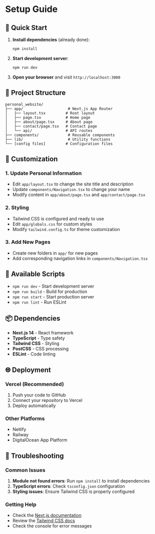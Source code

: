 # Setup Guide

## 🚀 Quick Start

1. **Install dependencies** (already done):
   ```bash
   npm install
   ```

2. **Start development server**:
   ```bash
   npm run dev
   ```

3. **Open your browser** and visit `http://localhost:3000`

## 📁 Project Structure

```
personal_website/
├── app/                    # Next.js App Router
│   ├── layout.tsx         # Root layout
│   ├── page.tsx           # Home page
│   ├── about/page.tsx     # About page
│   ├── contact/page.tsx   # Contact page
│   └── api/               # API routes
├── components/             # Reusable components
├── lib/                    # Utility functions
└── [config files]         # Configuration files
```

## 🎨 Customization

### 1. Update Personal Information
- Edit `app/layout.tsx` to change the site title and description
- Update `components/Navigation.tsx` to change your name
- Modify content in `app/about/page.tsx` and `app/contact/page.tsx`

### 2. Styling
- Tailwind CSS is configured and ready to use
- Edit `app/globals.css` for custom styles
- Modify `tailwind.config.ts` for theme customization

### 3. Add New Pages
- Create new folders in `app/` for new pages
- Add corresponding navigation links in `components/Navigation.tsx`

## 🔧 Available Scripts

- `npm run dev` - Start development server
- `npm run build` - Build for production
- `npm run start` - Start production server
- `npm run lint` - Run ESLint

## 📦 Dependencies

- **Next.js 14** - React framework
- **TypeScript** - Type safety
- **Tailwind CSS** - Styling
- **PostCSS** - CSS processing
- **ESLint** - Code linting

## 🌐 Deployment

### Vercel (Recommended)
1. Push your code to GitHub
2. Connect your repository to Vercel
3. Deploy automatically

### Other Platforms
- Netlify
- Railway
- DigitalOcean App Platform

## 🐛 Troubleshooting

### Common Issues

1. **Module not found errors**: Run `npm install` to install dependencies
2. **TypeScript errors**: Check `tsconfig.json` configuration
3. **Styling issues**: Ensure Tailwind CSS is properly configured

### Getting Help
- Check the [Next.js documentation](https://nextjs.org/docs)
- Review the [Tailwind CSS docs](https://tailwindcss.com/docs)
- Check the console for error messages 